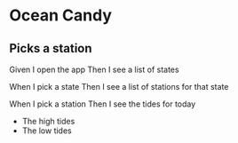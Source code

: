 # Ocean Candy

## Picks a station

Given I open the app
Then I see a list of states

When I pick a state
Then I see a list of stations for that state

When I pick a station
Then I see the tides for today
- The high tides
- The low tides

